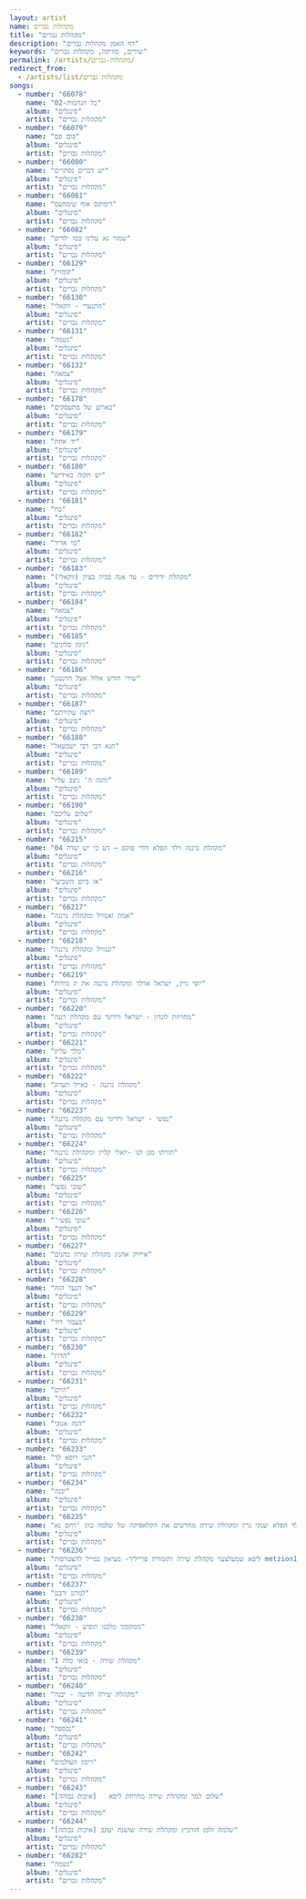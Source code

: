 ```yaml
---
layout: artist
name: מקהלות גברים
title: "מקהלות גברים"
description: "דף האמן מקהלות גברים"
keywords: "שירים, מוזיקה, מקהלות גברים"
permalink: /artists/מקהלות-גברים/
redirect_from:
  - /artists/list/מקהלות גברים
songs:
  - number: "66078"
    name: "02-כל הנחמות"
    album: "סינגלים"
    artist: "מקהלות גברים"
  - number: "66079"
    name: "בום פם"
    album: "סינגלים"
    artist: "מקהלות גברים"
  - number: "66080"
    name: "יש דברים נסתרים"
    album: "סינגלים"
    artist: "מקהלות גברים"
  - number: "66081"
    name: "רימיקס אוף שימחעס"
    album: "סינגלים"
    artist: "מקהלות גברים"
  - number: "66082"
    name: "שמור נא עלינו כמו ילדים"
    album: "סינגלים"
    artist: "מקהלות גברים"
  - number: "66129"
    name: "קומזיץ"
    album: "סינגלים"
    artist: "מקהלות גברים"
  - number: "66130"
    name: "התנערי - ווקאלי"
    album: "סינגלים"
    artist: "מקהלות גברים"
  - number: "66131"
    name: "נשמה"
    album: "סינגלים"
    artist: "מקהלות גברים"
  - number: "66132"
    name: "צמאה"
    album: "סינגלים"
    artist: "מקהלות גברים"
  - number: "66178"
    name: "בארוע של מתעסקים"
    album: "סינגלים"
    artist: "מקהלות גברים"
  - number: "66179"
    name: "יד אחת"
    album: "סינגלים"
    artist: "מקהלות גברים"
  - number: "66180"
    name: "יש תקוה באידיש"
    album: "סינגלים"
    artist: "מקהלות גברים"
  - number: "66181"
    name: "כח"
    album: "סינגלים"
    artist: "מקהלות גברים"
  - number: "66182"
    name: "מי אדיר"
    album: "סינגלים"
    artist: "מקהלות גברים"
  - number: "66183"
    name: "מקהלת ידידים - עד אנה בכיה בציון (ווקאלי)"
    album: "סינגלים"
    artist: "מקהלות גברים"
  - number: "66184"
    name: "צמאה"
    album: "סינגלים"
    artist: "מקהלות גברים"
  - number: "66185"
    name: "ניגון סלונים"
    album: "סינגלים"
    artist: "מקהלות גברים"
  - number: "66186"
    name: "שירי חודש אלול אצל הרנטגן"
    album: "סינגלים"
    artist: "מקהלות גברים"
  - number: "66187"
    name: "רצה עתירתם"
    album: "סינגלים"
    artist: "מקהלות גברים"
  - number: "66188"
    name: "תנא דבי רבי ישמעאל"
    album: "סינגלים"
    artist: "מקהלות גברים"
  - number: "66189"
    name: "והנה ה' ניצב עליו"
    album: "סינגלים"
    artist: "מקהלות גברים"
  - number: "66190"
    name: "שלום עליכם"
    album: "סינגלים"
    artist: "מקהלות גברים"
  - number: "66215"
    name: "04 מקהלת נרננה וילד הפלא דודי פוקס – דע כי יש שדה"
    album: "סינגלים"
    artist: "מקהלות גברים"
  - number: "66216"
    name: "אז ביום השביעי"
    album: "סינגלים"
    artist: "מקהלות גברים"
  - number: "66217"
    name: "אמת זאנוויל ומקהלת נרננה"
    album: "סינגלים"
    artist: "מקהלות גברים"
  - number: "66218"
    name: "זנגוויל ומקהלת נרננה"
    album: "סינגלים"
    artist: "מקהלות גברים"
  - number: "66219"
    name: "יוסי גרין, ישראל אדלר ומקהלת נרננה את יג מידות"
    album: "סינגלים"
    artist: "מקהלות גברים"
  - number: "66220"
    name: "מחרוזת לונדון - ישראל ורדיגר עם מקהלת רננה"
    album: "סינגלים"
    artist: "מקהלות גברים"
  - number: "66221"
    name: "מלך עליון"
    album: "סינגלים"
    artist: "מקהלות גברים"
  - number: "66222"
    name: "מקהלת נרננה - כאייל תערוג"
    album: "סינגלים"
    artist: "מקהלות גברים"
  - number: "66223"
    name: "נפשי - ישראל ורדיגר עם מקהלת נרננה"
    album: "סינגלים"
    artist: "מקהלות גברים"
  - number: "66224"
    name: "תורתו מגן לנו -יואלי קליין ומקהילת נרננה"
    album: "סינגלים"
    artist: "מקהלות גברים"
  - number: "66225"
    name: "שובי נפשי"
    album: "סינגלים"
    artist: "מקהלות גברים"
  - number: "66226"
    name: "'שובי נפשי"
    album: "סינגלים"
    artist: "מקהלות גברים"
  - number: "66227"
    name: "אייזיק אהניג מקהלת שירה כהנים"
    album: "סינגלים"
    artist: "מקהלות גברים"
  - number: "66228"
    name: "אל הנער הזה"
    album: "סינגלים"
    artist: "מקהלות גברים"
  - number: "66229"
    name: "בעבור דוד"
    album: "סינגלים"
    artist: "מקהלות גברים"
  - number: "66230"
    name: "הדרן"
    album: "סינגלים"
    artist: "מקהלות גברים"
  - number: "66231"
    name: "היום"
    album: "סינגלים"
    artist: "מקהלות גברים"
  - number: "66232"
    name: "הנה אנוכי"
    album: "סינגלים"
    artist: "מקהלות גברים"
  - number: "66233"
    name: "הנני רופא לך"
    album: "סינגלים"
    artist: "מקהלות גברים"
  - number: "66234"
    name: "יבנה"
    album: "סינגלים"
    artist: "מקהלות גברים"
  - number: "66235"
    name: "ילד הפלא יענקי גרין ומקהלת שירה מחדשים את הקלאסיקה של שלמה כהן 'רחם נא'"
    album: "סינגלים"
    artist: "מקהלות גברים"
  - number: "66236"
    name: "ליפא שמעלצער מקהלת שירה ותזמורת פרייליך- מציאון במייל להצטרפות metzion123@gmail.com Trim"
    album: "סינגלים"
    artist: "מקהלות גברים"
  - number: "66237"
    name: "למרנן ורבנן"
    album: "סינגלים"
    artist: "מקהלות גברים"
  - number: "66238"
    name: "ממקומך מלכנו תופיע - ווקאלי"
    album: "סינגלים"
    artist: "מקהלות גברים"
  - number: "66239"
    name: "מקהלת שירה - בואי כלה 1"
    album: "סינגלים"
    artist: "מקהלות גברים"
  - number: "66240"
    name: "מקהלת שירה חדשה - יבנה"
    album: "סינגלים"
    artist: "מקהלות גברים"
  - number: "66241"
    name: "נכספה"
    album: "סינגלים"
    artist: "מקהלות גברים"
  - number: "66242"
    name: "ריבון העולמים"
    album: "סינגלים"
    artist: "מקהלות גברים"
  - number: "66243"
    name: "שלום למר ומקהלת שירה מחרוזת ליפא   [איכות גבוהה]"
    album: "סינגלים"
    artist: "מקהלות גברים"
  - number: "66244"
    name: "שלמה זלמן הורביץ ומקהלת שירה שושנת יעקב [איכות גבוהה]"
    album: "סינגלים"
    artist: "מקהלות גברים"
  - number: "66282"
    name: "נשמה"
    album: "סינגלים"
    artist: "מקהלות גברים"
---
```

